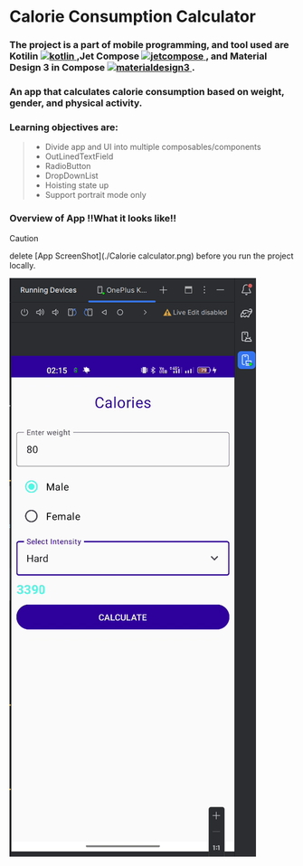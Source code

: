 #  Calorie Consumption Calculator
### The project is a part of mobile programming, and tool used are Kotilin <a href="https://kotlinlang.org" target="_blank" rel="noreferrer"> <img src="https://www.vectorlogo.zone/logos/kotlinlang/kotlinlang-icon.svg" alt="kotlin" width="40" height="20"/> </a>,Jet Compose <a href="https://developer.android.com/jetpack" target="_blank" rel="noreferrer"> <img src="https://3.bp.blogspot.com/-VVp3WvJvl84/X0Vu6EjYqDI/AAAAAAAAPjU/ZOMKiUlgfg8ok8DY8Hc-ocOvGdB0z86AgCLcBGAsYHQ/s1600/jetpack%2Bcompose%2Bicon_RGB.png" alt="jetcompose" width="40" height="40"/> </a>, and Material Design 3 in Compose  <a href="https://developer.android.com/jetpack/compose/designsystems/material3" target="_blank" rel="noreferrer"> <img src="https://upload.wikimedia.org/wikipedia/commons/c/c7/Google_Material_Design_Logo.svg" alt="materialdesign3" width="40" height="30"/> </a>.
### An app that calculates calorie consumption based on weight, gender, and physical activity.



### Learning objectives are:
> - Divide app and UI into multiple composables/components
> - OutLinedTextField
> - RadioButton
> - DropDownList
> - Hoisting state up
> - Support portrait mode only

### Overview of App !!What it looks like!!
> [!CAUTION]
> delete [App ScreenShot](./Calorie calculator.png) before you run the project locally.
<picture>
<img alt="Shows an app that illustrate the Calorie Consumption Calculator concept" src="https://github.com/SanjayKhatiChhetri/Calorie_calculator/blob/main/Calorie%20calculator.png">
</picture>
